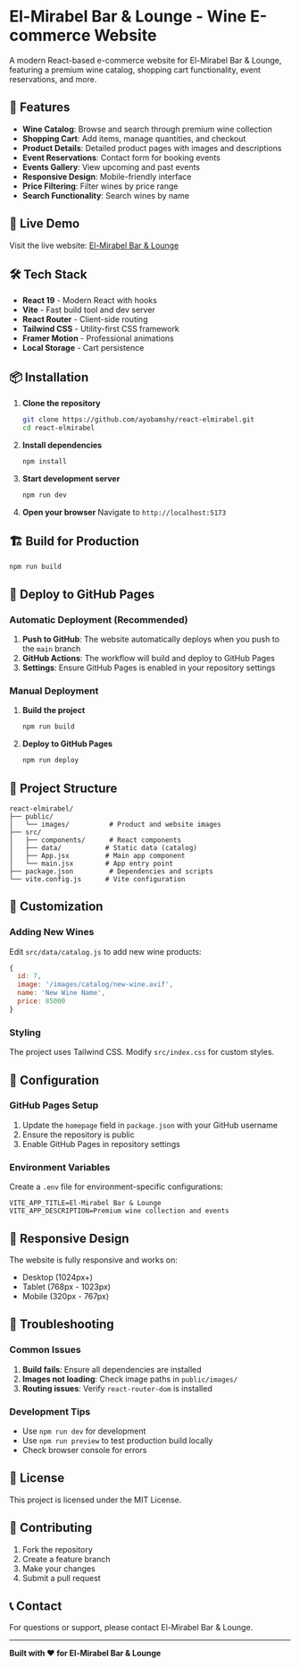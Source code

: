 # El-Mirabel Bar & Lounge - Wine E-commerce Website

A modern React-based e-commerce website for El-Mirabel Bar & Lounge, featuring a premium wine catalog, shopping cart functionality, event reservations, and more.

## 🍷 Features

- **Wine Catalog**: Browse and search through premium wine collection
- **Shopping Cart**: Add items, manage quantities, and checkout
- **Product Details**: Detailed product pages with images and descriptions
- **Event Reservations**: Contact form for booking events
- **Events Gallery**: View upcoming and past events
- **Responsive Design**: Mobile-friendly interface
- **Price Filtering**: Filter wines by price range
- **Search Functionality**: Search wines by name

## 🚀 Live Demo

Visit the live website: [El-Mirabel Bar & Lounge](https://ayobamshy.github.io/react-elmirabel)

## 🛠️ Tech Stack

- **React 19** - Modern React with hooks
- **Vite** - Fast build tool and dev server
- **React Router** - Client-side routing
- **Tailwind CSS** - Utility-first CSS framework
- **Framer Motion** - Professional animations
- **Local Storage** - Cart persistence

## 📦 Installation

1. **Clone the repository**
   ```bash
   git clone https://github.com/ayobamshy/react-elmirabel.git
   cd react-elmirabel
   ```

2. **Install dependencies**
   ```bash
   npm install
   ```

3. **Start development server**
   ```bash
   npm run dev
   ```

4. **Open your browser**
   Navigate to `http://localhost:5173`

## 🏗️ Build for Production

```bash
npm run build
```

## 🚀 Deploy to GitHub Pages

### Automatic Deployment (Recommended)

1. **Push to GitHub**: The website automatically deploys when you push to the `main` branch
2. **GitHub Actions**: The workflow will build and deploy to GitHub Pages
3. **Settings**: Ensure GitHub Pages is enabled in your repository settings

### Manual Deployment

1. **Build the project**
   ```bash
   npm run build
   ```

2. **Deploy to GitHub Pages**
   ```bash
   npm run deploy
   ```

## 📁 Project Structure

```
react-elmirabel/
├── public/
│   └── images/          # Product and website images
├── src/
│   ├── components/      # React components
│   ├── data/           # Static data (catalog)
│   ├── App.jsx         # Main app component
│   └── main.jsx        # App entry point
├── package.json         # Dependencies and scripts
└── vite.config.js      # Vite configuration
```

## 🎨 Customization

### Adding New Wines

Edit `src/data/catalog.js` to add new wine products:

```javascript
{
  id: 7,
  image: '/images/catalog/new-wine.avif',
  name: 'New Wine Name',
  price: 85000
}
```

### Styling

The project uses Tailwind CSS. Modify `src/index.css` for custom styles.

## 🔧 Configuration

### GitHub Pages Setup

1. Update the `homepage` field in `package.json` with your GitHub username
2. Ensure the repository is public
3. Enable GitHub Pages in repository settings

### Environment Variables

Create a `.env` file for environment-specific configurations:

```env
VITE_APP_TITLE=El-Mirabel Bar & Lounge
VITE_APP_DESCRIPTION=Premium wine collection and events
```

## 📱 Responsive Design

The website is fully responsive and works on:
- Desktop (1024px+)
- Tablet (768px - 1023px)
- Mobile (320px - 767px)

## 🐛 Troubleshooting

### Common Issues

1. **Build fails**: Ensure all dependencies are installed
2. **Images not loading**: Check image paths in `public/images/`
3. **Routing issues**: Verify `react-router-dom` is installed

### Development Tips

- Use `npm run dev` for development
- Use `npm run preview` to test production build locally
- Check browser console for errors

## 📄 License

This project is licensed under the MIT License.

## 🤝 Contributing

1. Fork the repository
2. Create a feature branch
3. Make your changes
4. Submit a pull request

## 📞 Contact

For questions or support, please contact El-Mirabel Bar & Lounge.

---

**Built with ❤️ for El-Mirabel Bar & Lounge**
